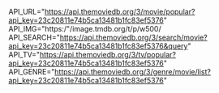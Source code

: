 API_URL="https://api.themoviedb.org/3/movie/popular?api_key=23c20811e74b5ca13481b1fc83ef5376"
API_IMG="https:/"/image.tmdb.org/t/p/w500/
API_SEARCH="https://api.themoviedb.org/3/search/movie?api_key=23c20811e74b5ca13481b1fc83ef5376&query"
API_TV="https://api.themoviedb.org/3/tv/popular?api_key=23c20811e74b5ca13481b1fc83ef5376"
API_GENRE="https://api.themoviedb.org/3/genre/movie/list?api_key=23c20811e74b5ca13481b1fc83ef5376"
